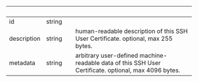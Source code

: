 
|&nbsp;|&nbsp;|&nbsp;|&nbsp;|
|---|---|---|---|
| id | string | |  |
| description | string | | human-readable description of this SSH User Certificate. optional, max 255 bytes. |
| metadata | string | | arbitrary user-defined machine-readable data of this SSH User Certificate. optional, max 4096 bytes. |
